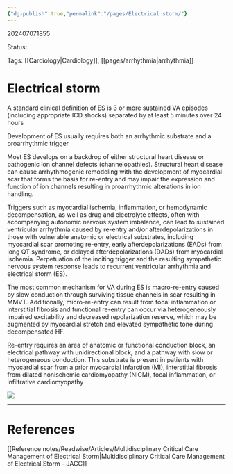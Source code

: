 ```yaml
---
{"dg-publish":true,"permalink":"/pages/Electrical storm/"}
---
```



202407071855

Status: 

Tags: [[Cardiology\|Cardiology]], [[pages/arrhythmia\|arrhythmia]]

# Electrical storm

A standard clinical definition of ES is 3 or more sustained VA episodes (including appropriate ICD shocks) separated by at least 5 minutes over 24 hours

Development of ES usually requires both an arrhythmic substrate and a proarrhythmic trigger

Most ES develops on a backdrop of either structural heart disease or pathogenic ion channel defects (channelopathies). 
Structural heart disease can cause arrhythmogenic remodeling with the development of myocardial scar that forms the basis for re-entry and may impair the expression and function of ion channels resulting in proarrhythmic alterations in ion handling.

Triggers such as myocardial ischemia, inflammation, or hemodynamic decompensation, as well as drug and electrolyte effects, often with accompanying autonomic nervous system imbalance, can lead to sustained ventricular arrhythmia caused by re-entry and/or afterdepolarizations in those with vulnerable anatomic or electrical substrates, including myocardial scar promoting re-entry, early afterdepolarizations (EADs) from long QT syndrome, or delayed afterdepolarizations (DADs) from myocardial ischemia. Perpetuation of the inciting trigger and the resulting sympathetic nervous system response leads to recurrent ventricular arrhythmia and electrical storm (ES).

The most common mechanism for VA during ES is macro-re-entry caused by slow conduction through surviving tissue channels in scar resulting in MMVT. Additionally, micro-re-entry can result from focal inflammation or interstitial fibrosis and functional re-entry can occur via heterogeneously impaired excitability and decreased repolarization reserve, which may be augmented by myocardial stretch and elevated sympathetic tone during decompensated HF.

Re-entry requires an area of anatomic or functional conduction block, an electrical pathway with unidirectional block, and a pathway with slow or heterogeneous conduction. This substrate is present in patients with myocardial scar from a prior myocardial infarction (MI), interstitial fibrosis from dilated nonischemic cardiomyopathy (NICM), focal inflammation, or infiltrative cardiomyopathy

![](https://i.imgur.com/5sfTQgx.png)


___
# References
[[Reference notes/Readwise/Articles/Multidisciplinary Critical Care Management of Electrical Storm\|Multidisciplinary Critical Care Management of Electrical Storm - JACC]]
